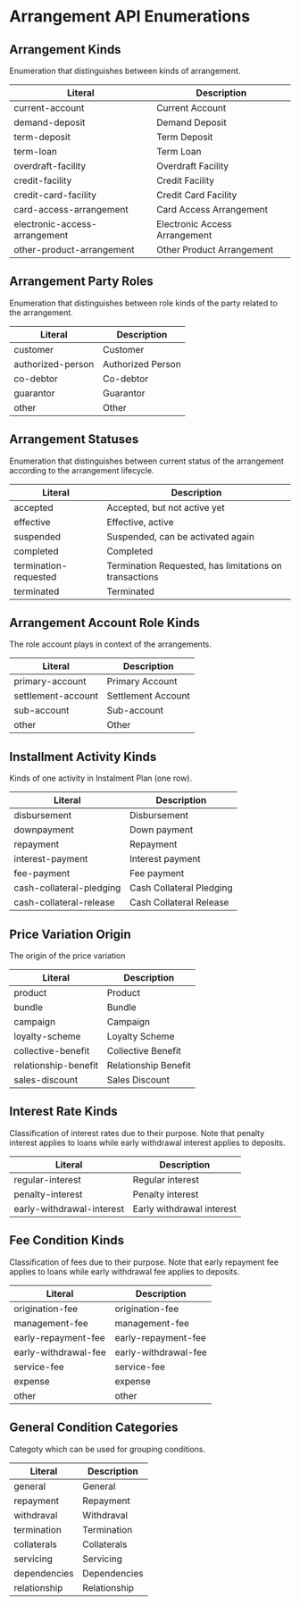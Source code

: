 Arrangement API Enumerations
===============

Arrangement Kinds
---

Enumeration that distinguishes between kinds of arrangement.  

|Literal| Description|
|---|---|
|current-account| Current Account|
|demand-deposit| Demand Deposit|
|term-deposit| Term Deposit|
|term-loan| Term Loan|
|overdraft-facility| Overdraft Facility|
|credit-facility| Credit Facility|
|credit-card-facility| Credit Card Facility|
|card-access-arrangement| Card Access Arrangement|
|electronic-access-arrangement| Electronic Access Arrangement|
|other-product-arrangement| Other Product Arrangement|

Arrangement Party Roles
---

Enumeration that distinguishes between role kinds of the party related to
the arrangement.

|Literal| Description|
|---|---|
|customer| Customer|
|authorized-person| Authorized Person|
|co-debtor| Co-debtor|
|guarantor| Guarantor|
|other| Other|

Arrangement Statuses
---

Enumeration that distinguishes between current status of the arrangement
according to the arrangement lifecycle.

|Literal| Description|
|---|---|
|accepted| Accepted, but not active yet|
|effective| Effective, active|
|suspended| Suspended, can be activated again|
|completed| Completed|
|termination-requested| Termination Requested, has limitations on transactions|
|terminated| Terminated|

Arrangement Account Role Kinds
---

The role account plays in context of the arrangements.

|Literal| Description|
|---|---|
|primary-account| Primary Account|
|settlement-account| Settlement Account|
|sub-account| Sub-account|
|other| Other|

Installment Activity Kinds
---

Kinds of one activity in Instalment Plan (one row).

|Literal| Description|
|---|---|
|disbursement| Disbursement|
|downpayment| Down payment|
|repayment| Repayment|
|interest-payment| Interest payment|
|fee-payment| Fee payment|
|cash-collateral-pledging| Cash Collateral Pledging|
|cash-collateral-release| Cash Collateral Release|

Price Variation Origin
---

The origin of the price variation

|Literal| Description|
|---|---|
|product| Product|
|bundle| Bundle|
|campaign| Campaign|
|loyalty-scheme| Loyalty Scheme|
|collective-benefit| Collective Benefit|
|relationship-benefit| Relationship Benefit|
|sales-discount| Sales Discount|

Interest Rate Kinds
---

Classification of interest rates due to their purpose.
Note that penalty interest applies to loans while early withdrawal
interest applies to deposits.

|Literal| Description|
|---|---|
|regular-interest| Regular interest|
|penalty-interest| Penalty interest|
|early-withdrawal-interest| Early withdrawal interest|

Fee Condition Kinds
---

Classification of fees due to their purpose.
Note that early repayment fee applies to loans while early withdrawal
fee applies to deposits.

|Literal| Description|
|---|---|
|origination-fee| origination-fee|
|management-fee| management-fee|
|early-repayment-fee| early-repayment-fee|
|early-withdrawal-fee| early-withdrawal-fee|
|service-fee| service-fee|
|expense| expense|
|other| other|

General Condition Categories
---

Categoty which can be used for grouping conditions.

|Literal| Description|
|---|---|
|general| General|
|repayment| Repayment|
|withdraval| Withdraval|
|termination| Termination|
|collaterals| Collaterals|
|servicing| Servicing|
|dependencies| Dependencies|
|relationship| Relationship|
